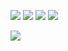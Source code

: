 ![](https://cdn.discordapp.com/attachments/1187814170838708235/1418469426612801566/tumblr_7a146afce8614260c2ca03fdaab5265c_964e8a2e_1280.gif.webp?ex=68ce3c19&is=68ccea99&hm=98c16598e212b00ac29e25c19b09e13e1115ecf305ae7afd9865491736dfeba7&)
![](https://cdn.discordapp.com/attachments/1187814170838708235/1418471771769667584/tumblr_9323450f987dccd6f98f9b4f5b0a5601_e5b29413_250.png?ex=68ce3e48&is=68ccecc8&hm=346c2fd3447d2066aab1e359f9f527d30eb85a4289218cd75765b97568976083&) ![](https://cdn.discordapp.com/attachments/1187814170838708235/1418471772130644028/tumblr_21ee7a89ca098b36b9addb48f19cc1f8_924f6e57_250.png?ex=68ce3e48&is=68ccecc8&hm=e3f70f7a86360fb085f111cba416ef1eb58f4a3900f16fe8f110697a8ef8bc1b&) ![](https://cdn.discordapp.com/attachments/1187814170838708235/1418471772503670884/tumblr_671a285d90303bc969b58ff29c7ae60a_aabb0f89_250.png?ex=68ce3e48&is=68ccecc8&hm=48d6c006bad791e80e2c284c2b0ddcb80a18138721b1b31d6c90856e0dbf2d53&)

![](https://cdn.discordapp.com/attachments/1187814170838708235/1418471780728705044/tumblr_99f46d3c731cfa7d31bf9d0c31ac08fa_782a273a_1280.gif.webp?ex=68ce3e4a&is=68ccecca&hm=11cc77bb37c682238df99a1a6bb50db078a0df0eb1b502e51706933c2a44943d&)
